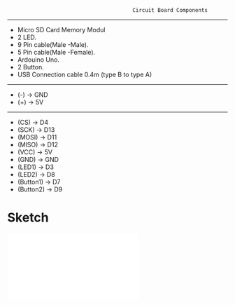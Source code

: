                                             Circuit Board Components 
-----------------------------------------------------------

- Micro SD Card Memory Modul
- 2 LED.
- 9 Pin cable(Male -Male).
- 5 Pin cable(Male -Female).
- Ardouino Uno. 
- 2 Button.
- USB Connection cable 0.4m (type B to type A)



---------------------------------------------------------------

- (-) -> GND
- (+) -> 5V

---------------------------------------------------------------

- (CS) -> D4
- (SCK) -> D13
- (MOSI) -> D11
- (MISO) -> D12
- (VCC) ->  5V
- (GND) -> GND
- (LED1) -> D3
- (LED2) -> D8
- (Button1) -> D7
- (Button2) -> D9

# Sketch
![](Circuit/ST_Circuit.PDF)
